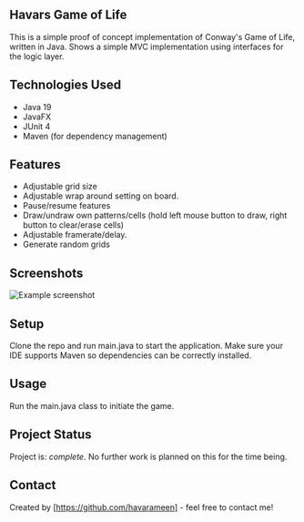 ## Havars Game of Life
This is a simple proof of concept implementation of Conway's Game of Life, written in Java. Shows a simple MVC implementation using interfaces for the logic layer.

## Technologies Used
- Java 19
- JavaFX
- JUnit 4
- Maven (for dependency management)

## Features
- Adjustable grid size
- Adjustable wrap around setting on board.
- Pause/resume features
- Draw/undraw own patterns/cells (hold left mouse button to draw, right button to clear/erase cells)
- Adjustable framerate/delay.
- Generate random grids

## Screenshots
![Example screenshot](https://user-images.githubusercontent.com/26072135/228055566-b02a811f-dcb5-4173-84ea-fa4fd9d4569b.png)
<!-- If you have screenshots you'd like to share, include them here. -->

## Setup
Clone the repo and run main.java to start the application. Make sure your IDE supports Maven so dependencies can be correctly installed.

## Usage
Run the main.java class to initiate the game. 

## Project Status
Project is: _complete_. No further work is planned on this for the time being. 

## Contact
Created by [https://github.com/havarameen] - feel free to contact me!
